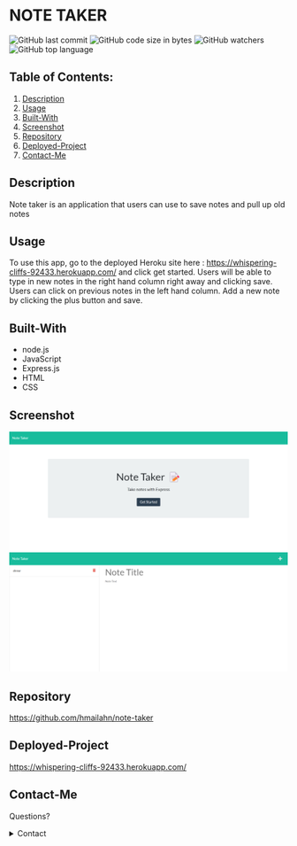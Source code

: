 # NOTE TAKER

![GitHub last commit](https://img.shields.io/github/last-commit/hmailahn/note-taker) ![GitHub code size in bytes](https://img.shields.io/github/languages/code-size/hmailahn/note-taker) ![GitHub watchers](https://img.shields.io/github/watchers/hmailahn/note-taker?label=Watch&style=social) ![GitHub top language](https://img.shields.io/github/languages/top/hmailahn/note-taker)

## Table of Contents:

1. [Description](#Description)
2. [Usage](#Usage)
3. [Built-With](#Built-With)
4. [Screenshot](#Screenshot)
5. [Repository](#Repository)
6. [Deployed-Project](#Deployed-Project)
7. [Contact-Me](#Contact-Me)


## Description
Note taker is an application that users can use to save notes and pull up old notes

## Usage
To use this app, go to the deployed Heroku site here : https://whispering-cliffs-92433.herokuapp.com/ and click get started. Users will be able to type in new notes in the right hand column right away and clicking save. Users can click on previous notes in the left hand column. Add a new note by clicking the plus button and save. 

## Built-With
* node.js
* JavaScript
* Express.js
* HTML
* CSS

## Screenshot
![image](https://github.com/hmailahn/note-taker/blob/main/public/assets/images/screenshot-1.png)
![image](https://github.com/hmailahn/note-taker/blob/main/public/assets/images/screenshot-2.png)

## Repository
https://github.com/hmailahn/note-taker

## Deployed-Project
https://whispering-cliffs-92433.herokuapp.com/


## Contact-Me

Questions?

<details>
    <summary>Contact</summary>
    mailahnheidi@gmail.com <br>
</details>

